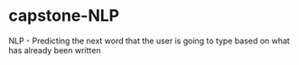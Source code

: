 # capstone-NLP
NLP - Predicting the next word that the user is going to type based on what has already been written
